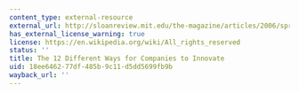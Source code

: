 ```yaml
---
content_type: external-resource
external_url: http://sloanreview.mit.edu/the-magazine/articles/2006/spring/47314/the-different-ways-for-companies-to-innovate/
has_external_license_warning: true
license: https://en.wikipedia.org/wiki/All_rights_reserved
status: ''
title: The 12 Different Ways for Companies to Innovate
uid: 18ee6462-77df-485b-9c11-d5dd5699fb9b
wayback_url: ''
---
```

